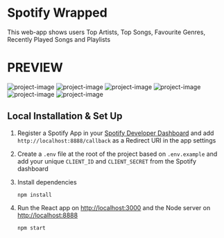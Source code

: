 # Spotify Wrapped
This web-app shows users Top Artists, Top Songs, Favourite Genres, Recently Played Songs
and Playlists


# PREVIEW
![project-image](/Demo/Dashboard.png)
![project-image](/Demo/Top%20Artists.png)
![project-image](/Demo/Top%20Songs.png)
![project-image](/Demo/Favourite%20Genres.png)
![project-image](/Demo/Recently%20Played.png)
![project-image](/Demo/Landing%20Page.png)




## Local Installation & Set Up

1. Register a Spotify App in your [Spotify Developer Dashboard](https://developer.spotify.com/dashboard/) and add `http://localhost:8888/callback` as a Redirect URI in the app settings

2. Create a `.env` file at the root of the project based on `.env.example` and add your unique `CLIENT_ID` and `CLIENT_SECRET` from the Spotify dashboard

3. Install dependencies

    ```shell
    npm install
    ```

4. Run the React app on <http://localhost:3000> and the Node server on <http://localhost:8888>

    ```shell
    npm start
    ```